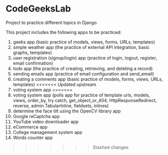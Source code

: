 # CodeGeeksLab
Project to practice different topics in Django

This project includes the following apps to be practiced:

1. geeks app (basic practice of models, views, forms, URLs, templates)
2. simple weather app (the practice of external API integration, basic graphs, templates)
3. user registration (signup/login) app (practice of login, logout, register, email confirmation)
4. todo app (the practice of creating, retrieving, and deleting a record)
5. sending emails app (practice of email configuration and send_email)
6. creating a comments app (basic practice of models, forms, views, URLs, templates)
<<<<<<< Updated upstream
7. voting system app
=======
7. voting system app (polls app for practice of template urls, models, views, order_by, try catch, get_object_or_404, HttpResponseRedirect, reverse, admin.TabularInline, fieldsets, inlines)
8. determine the face tilt using the OpenCV library app
9. Google reCaptcha app
10. YouTube video downloader app
11. eCommerce app
12. College management system app
13. Words counter app
>>>>>>> Stashed changes
